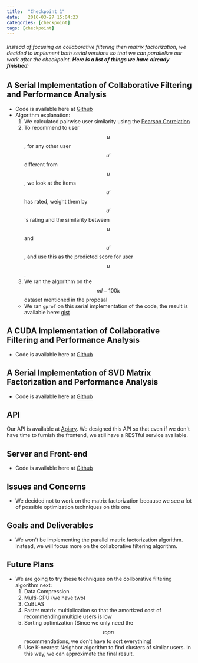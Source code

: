 ```yaml
---
title:  "Checkpoint 1"
date:   2016-03-27 15:04:23
categories: [checkpoint]
tags: [checkpoint]
---
```


###### Instead of focusing on collaborative filtering then matrix factorization, we decided to implement both serial versions so that we can parallelize our work after the checkpoint. **Here is a list of things we have already finished**:

## A Serial Implementation of Collaborative Filtering and Performance Analysis
- Code is available here at [Github](https://github.com/pavelkang/cf/blob/master/cf/main.cpp)
- Algorithm explanation:
  1. We calculated pairwise user similarity using the [Pearson Correlation](http://grouplens.org/blog/similarity-functions-for-user-user-collaborative-filtering/)
  2. To recommend to user $$u$$, for any other user $$u'$$ different from $$u$$, we look at the items $$u'$$ has rated, weight them by $$u'$$'s rating and the similarity between $$u$$ and $$u'$$, and use this as the predicted score for user $$u$$.
  3. We ran the algorithm on the $$ml-100k$$ dataset mentioned in the proposal
  - We ran ```gprof``` on this serial implementation of the code, the result is available here: [gist](https://gist.github.com/pavelkang/4c3a9ae32699fe0d4b1a3544c685ceb2)

## A CUDA Implementation of Collaborative Filtering and Performance Analysis
- Code is available here at [Github](https://github.com/pavelkang/cf/tree/cuda-cf/cuda-cf)

## A Serial Implementation of SVD Matrix Factorization and Performance Analysis
- Code is available here at [Github](https://github.com/pavelkang/cf/blob/master/mf/main.cpp)

## API
Our API is available at [Apiary](https://docs.pararec2.apiary.io). We designed this API so that even if we don't have time to furnish the frontend, we still have a RESTful service available.

## Server and Front-end
- Code is available here at [Github](https://github.com/jeff95723/418FinalServer)

## Issues and Concerns
- We decided not to work on the matrix factorization because we see a lot of possible optimization techniques on this one.

## Goals and Deliverables
- We won't be implementing the parallel matrix factorization algorithm. Instead, we will focus more on the collaborative filtering algorithm.

## Future Plans
- We are going to try these techniques on the collborative filtering algorithm next:
  1. Data Compression
  2. Multi-GPU (we have two)
  3. CuBLAS
  3. Faster matrix multiplication so that the amortized cost of recommending multiple users is low
  4. Sorting optimization (Since we only need the $$topn$$ recommendations, we don't have to sort everything)
  5. Use K-nearest Neighbor algorithm to find clusters of similar users. In this way, we can approximate the final result.
